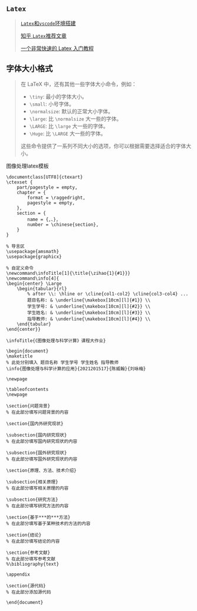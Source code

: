 ## `Latex`

>[`Latex`和`vscode`环境搭建](https://www.bilibili.com/video/BV1ht4y197Nz/?spm_id_from=333.788.top_right_bar_window_history.content.click&vd_source=81d07727a431bd6b2d07b94e67a294fc)
>
>[知乎 `Latex`推荐文章](https://www.zhihu.com/question/24676172)
>
>[一个非常快速的 Latex 入门教程](https://www.bilibili.com/video/BV11h41127FD/?spm_id_from=333.337.search-card.all.click&vd_source=81d07727a431bd6b2d07b94e67a294fc)

## 字体大小格式

>在 LaTeX 中，还有其他一些字体大小命令，例如：
>
>- `\tiny`: 最小的字体大小。
>- `\small`: 小号字体。
>- `\normalsize`: 默认的正常大小字体。
>- `\large`: 比 `\normalsize` 大一些的字体。
>- `\LARGE`: 比 `\large` 大一些的字体。
>- `\Huge`: 比 `\LARGE` 大一些的字体。
>
>这些命令提供了一系列不同大小的选项，你可以根据需要选择适合的字体大小。

图像处理latex模板

```la
\documentclass[UTF8]{ctexart}
\ctexset {
    part/pagestyle = empty,
    chapter = {
        format = \raggedright,
        pagestyle = empty,
    },
    section = {
        name = {,、},
        number = \chinese{section},
    }
}

% 导言区
\usepackage{amsmath}
\usepackage{graphicx}

% 自定义命令
\newcommand\infoTitle[1]{\title{\zihao{1}{#1}}} 
\newcommand\info[4]{
\begin{center} \Large
    \begin{tabular}{rl}
        % after \\: \hline or \cline{col1-col2} \cline{col3-col4} ...
        题目名称: & \underline{\makebox[10cm][l]{#1}} \\ 
        学生学号: & \underline{\makebox[10cm][l]{#2}} \\ 
        学生姓名: & \underline{\makebox[10cm][l]{#3}} \\ 
        指导教师: & \underline{\makebox[10cm][l]{#4}} \\ 
    \end{tabular}
\end{center}}

\infoTitle{《图像处理与科学计算》课程大作业}

\begin{document}
\maketitle
% 此处分别填入 题目名称 学生学号 学生姓名 指导教师
\info{图像处理与科学计算的应用}{2021201517}{陈威翰}{刘咏梅}

\newpage

\tableofcontents
\newpage

\section{问题背景}
% 在此部分填写问题背景的内容

\section{国内外研究现状}

\subsection{国内研究现状}
% 在此部分填写国内研究现状的内容

\subsection{国外研究现状}
% 在此部分填写国外研究现状的内容

\section{原理、方法、技术介绍}

\subsection{相关原理}
% 在此部分填写相关原理的内容

\subsection{研究方法}
% 在此部分填写研究方法的内容

\section{基于***的***方法}
% 在此部分填写基于某种技术的方法的内容

\section{结论}
% 在此部分填写结论的内容

\section{参考文献}
% 在此部分填写参考文献
%\bibliography{text}

\appendix

\section{源代码}
% 在此部分添加源代码

\end{document}

```

